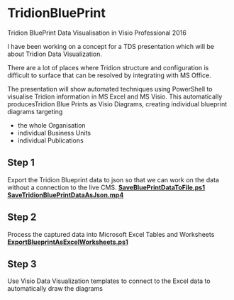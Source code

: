 # TridionBluePrint
Tridion BluePrint Data Visualisation in Visio Professional 2016

I have been working on a concept for a TDS  presentation which will be about Tridion  Data Visualization.

There are a lot of places where Tridion structure and configuration is difficult to surface that can be resolved by integrating with MS Office.

The presentation will show automated techniques using PowerShell to visualise Tridion information in MS Excel and MS Visio.
This automatically producesTridion Blue Prints as Visio Diagrams, creating individual blueprint diagrams targeting 
+ the whole Organisation
+ individual Business Units 
+ individual Publications

## Step 1
Export the Tridion Blueprint data to json so that we can work on the data without a connection to the live CMS.
[**SaveBluePrintDataToFile.ps1**](SaveBluePrintDataToFile.ps1)
[**SaveTridionBluePrintDataAsJson.mp4**](SaveTridionBluePrintDataAsJson.mp4)


## Step 2 
Process the captured data into Microsoft Excel Tables and Worksheets
[**ExportBlueprintAsExcelWorksheets.ps1**](ExportBlueprintAsExcelWorksheets.ps1)


## Step 3
Use Visio Data Visualization templates to connect to the Excel data to automatically draw the diagrams
